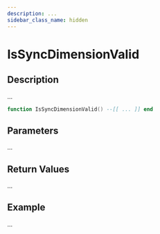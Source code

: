 ```yaml
---
description: ...
sidebar_class_name: hidden
---
```


# IsSyncDimensionValid

## Description

...

```lua
function IsSyncDimensionValid() --[[ ... ]] end
```

## Parameters

...

## Return Values

...

## Example

...

